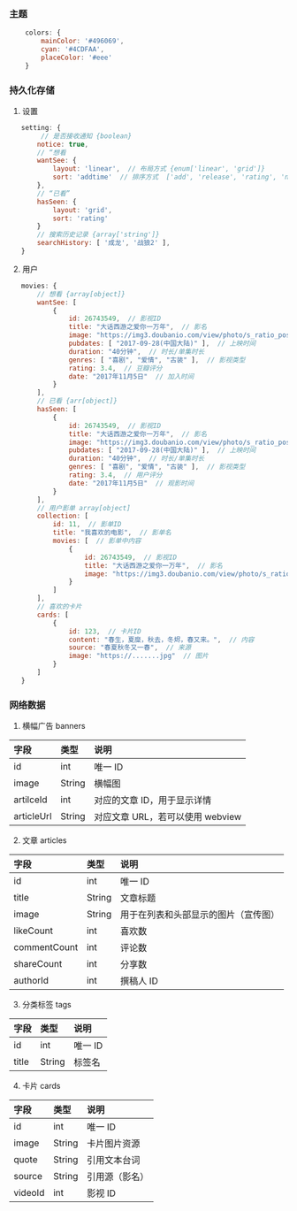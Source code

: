 ### 主题

```js
    colors: {
        mainColor: '#496069',
        cyan: '#4CDFAA',
        placeColor: '#eee'
    }
```

### 持久化存储

1. 设置
 ```js
    setting: {
         // 是否接收通知 {boolean}
        notice: true,
        // “想看
        wantSee: {
            layout: 'linear',  // 布局方式 {enum['linear', 'grid']}
            sort: 'addtime'  // 排序方式  ['add', 'release', 'rating', 'name']
        },
        // “已看”
        hasSeen: {
            layout: 'grid',
            sort: 'rating'
        }
        // 搜索历史记录 {array['string']}
        searchHistory: [ '成龙', '战狼2' ],
    }
 ```

2. 用户
 ```js
    movies: {
        // 想看 {array[object]}
        wantSee: [
            {
                id: 26743549,  // 影视ID
                title: "大话西游之爱你一万年",  // 影名
                image: "https://img3.doubanio.com/view/photo/s_ratio_poster/public/p2500309240.jpg",  // 封面图
                pubdates: [ "2017-09-28(中国大陆)" ],  // 上映时间
                duration: "40分钟",  // 时长/单集时长
                genres: [ "喜剧", "爱情", "古装" ],  // 影视类型
                rating: 3.4,  // 豆瓣评分
                date: "2017年11月5日"  // 加入时间
            }
        ],
        // 已看 {arr[object]}
        hasSeen: [
            {
                id: 26743549,  // 影视ID
                title: "大话西游之爱你一万年",  // 影名
                image: "https://img3.doubanio.com/view/photo/s_ratio_poster/public/p2500309240.jpg",  // 封面图
                pubdates: [ "2017-09-28(中国大陆)" ],  // 上映时间
                duration: "40分钟",  // 时长/单集时长
                genres: [ "喜剧", "爱情", "古装" ],  // 影视类型
                rating: 3.4,  // 用户评分
                date: "2017年11月5日"  // 观影时间
            }
        ],
        // 用户影单 array[object]
        collection: [
            id: 11,  // 影单ID
            title: "我喜欢的电影",  // 影单名
            movies: [  // 影单中内容
                {
                    id: 26743549,  // 影视ID
                    title: "大话西游之爱你一万年",  // 影名
                    image: "https://img3.doubanio.com/view/photo/s_ratio_poster/public/p2500309240.jpg"  // 封面图
                }
            ]
        ],
        // 喜欢的卡片
        cards: [
            {
                id: 123,  // 卡片ID
                content: "春生，夏糜，秋去，冬烬，春又来。",  // 内容
                source: "春夏秋冬又一春",  // 来源
                image: "https://.......jpg"  // 图片
            }
        ]
    }
 ```

### 网络数据
1. 横幅广告 banners

| 字段 | 类型 | 说明 |
| :--- | :--- | :--- |
| id | int | 唯一 ID |
| image | String | 横幅图 |
| artilceId | int | 对应的文章 ID，用于显示详情 |
| articleUrl | String | 对应文章 URL，若可以使用 webview |

2. 文章 articles

| 字段 | 类型 | 说明 |
| :--- | :--- | :--- |
| id | int | 唯一 ID |
| title | String | 文章标题 |
| image | String | 用于在列表和头部显示的图片（宣传图）|
| likeCount | int | 喜欢数 |
| commentCount | int | 评论数 |
| shareCount | int | 分享数 |
| authorId | int | 撰稿人 ID |

3. 分类标签 tags

| 字段 | 类型 | 说明 |
| :--- | :--- | :--- |
| id | int | 唯一 ID |
| title | String | 标签名 |

4. 卡片 cards

| 字段 | 类型 | 说明 |
| :--- | :--- | :--- |
| id | int | 唯一 ID |
| image | String | 卡片图片资源 |
| quote | String | 引用文本台词 |
| source | String | 引用源（影名）|
| videoId | int | 影视 ID |
